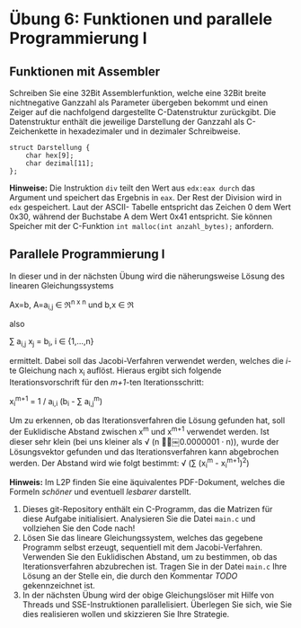 # Übung 6: Funktionen und parallele Programmierung I

## Funktionen mit Assembler
Schreiben Sie eine 32Bit Assemblerfunktion, welche eine 32Bit breite nichtnegative Ganzzahl als Parameter übergeben bekommt und einen Zeiger auf die nachfolgend dargestellte C-Datenstruktur zurückgibt. Die Datenstruktur enthält die jeweilige Darstellung der Ganzzahl als C-Zeichenkette in hexadezimaler und in dezimaler Schreibweise.

	struct Darstellung {
		char hex[9];
		char dezimal[11];
	};

**Hinweise:** Die Instruktion `div` teilt den Wert aus `edx:eax durch` das Argument und speichert das Ergebnis in `eax`. Der Rest der Division wird in `edx` gespeichert. Laut der ASCII- Tabelle entspricht das Zeichen 0 dem Wert 0x30, während der Buchstabe A dem Wert 0x41 entspricht. Sie können Speicher mit der C-Funktion `int malloc(int anzahl_bytes);` anfordern. 

## Parallele Programmierung I
In dieser und in der nächsten Übung wird die näherungsweise Lösung des linearen Gleichungssystems

Ax=b, A=a<sub>i,j</sub> &isin; &real;<sup>n x n</sup> und b,x &isin; &real;
	
also

&sum; a<sub>i,j</sub> x<sub>j</sub> = b<sub>i</sub>, i &isin; {1,...,n}
	
ermittelt. Dabei soll das Jacobi-Verfahren verwendet werden, welches die *i*-te Gleichung nach x<sub>i</sub> auflöst. Hieraus ergibt sich folgende Iterationsvorschrift für den *m+1*-ten Iterationsschritt:

x<sub>i</sub><sup>m+1</sup> = 1 / a<sub>i,i</sub> (b<sub>i</sub> - &sum; a<sub>i,j</sub><sup>m</sup>)

Um zu erkennen, ob das Iterationsverfahren die Lösung gefunden hat, soll der Euklidische Abstand zwischen x<sup>m</sup> und x<sup>m+1</sup> verwendet werden. Ist dieser sehr klein (bei uns kleiner als &radic; (n 􏰄􏰂￼0.0000001 · n)), wurde der Lösungsvektor gefunden und das Iterationsverfahren kann abgebrochen werden. Der Abstand wird wie folgt bestimmt: &radic; (&sum; (x<sub>i</sub><sup>m</sup> - x<sub>i</sub><sup>m+1</sup>)<sup>2</sup>)

**Hinweis:** Im L2P finden Sie eine äquivalentes PDF-Dokument, welches die Formeln *schöner* und eventuell *lesbarer* darstellt. 

1. Dieses git-Repository enthält ein C-Programm, das die Matrizen für diese Aufgabe initialisiert. Analysieren Sie die Datei `main.c` und vollziehen Sie den Code nach!
2. Lösen Sie das lineare Gleichungssystem, welches das gegebene Programm selbst erzeugt, sequentiell mit dem Jacobi-Verfahren. Verwenden Sie den Euklidischen Abstand, um zu bestimmen, ob das Iterationsverfahren abzubrechen ist. Tragen Sie in der Datei `main.c` Ihre Lösung an der Stelle ein, die durch den Kommentar *TODO* gekennzeichnet ist.
3. In der nächsten Übung wird der obige Gleichungslöser mit Hilfe von Threads und SSE-Instruktionen parallelisiert. Überlegen Sie sich, wie Sie dies realisieren wollen und skizzieren Sie Ihre Strategie.
